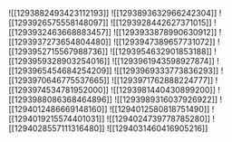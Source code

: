 ![[1293882493423112193]]
![[1293893632966242304]]
![[1293926575558148097]]
![[1293928442627371015]]
![[1293932463668883457]]
![[1293933878990630912]]
![[1293937273654804480]]
![[1293947389657731072]]
![[1293952715567988736]]
![[1293954632901853188]]
![[1293959328903254016]]
![[1293961943598927874]]
![[1293965454684254209]]
![[1293969333773836293]]
![[1293970646775537665]]
![[1293971762888224777]]
![[1293974534781952000]]
![[1293981440430899200]]
![[1293988086368464896]]
![[1293989316037926922]]
![[1294012486669148160]]
![[1294012580818751490]]
![[1294019215574401031]]
![[1294024739778785280]]
![[1294028557111316480]]
![[1294031460416905216]]
